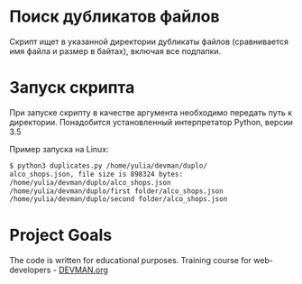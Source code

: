 # Поиск дубликатов файлов

Скрипт ищет в указанной директории дубликаты файлов (сравнивается имя файла и размер в байтах), включая все подпапки.

# Запуск скрипта

При запуске скрипту в качестве аргумента необходимо передать путь к директории.
Понадобится установленный интерпретатор Python, версии 3.5

Пример запуска на Linux:

```bash
$ python3 duplicates.py /home/yulia/devman/duplo/
alco_shops.json, file size is 898324 bytes:
/home/yulia/devman/duplo/alco_shops.json
/home/yulia/devman/duplo/first folder/alco_shops.json
/home/yulia/devman/duplo/second folder/alco_shops.json

```

# Project Goals

The code is written for educational purposes. Training course for web-developers - [DEVMAN.org](https://devman.org)
